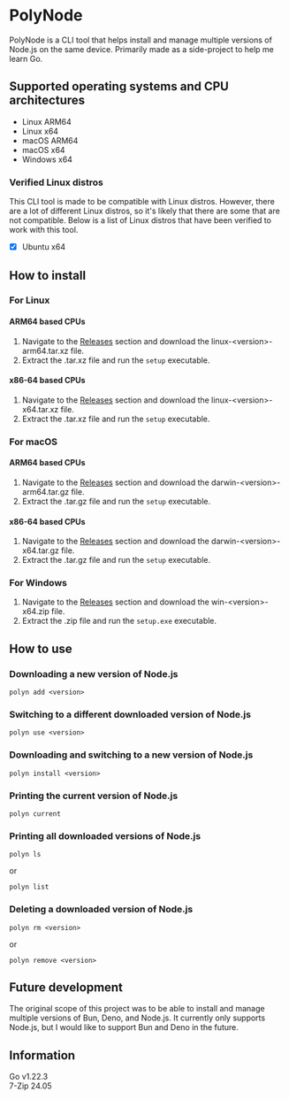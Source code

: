 # PolyNode

PolyNode is a CLI tool that helps install and manage multiple versions of Node.js on the same device. Primarily made as a side-project to help me learn Go.

## Supported operating systems and CPU architectures

- Linux ARM64
- Linux x64
- macOS ARM64
- macOS x64
- Windows x64

### Verified Linux distros

This CLI tool is made to be compatible with Linux distros. However, there are a lot of different Linux distros, so it's likely that there are some that are not compatible. Below is a list of Linux distros that have been verified to work with this tool.

- [x] Ubuntu x64

## How to install

### For Linux

#### ARM64 based CPUs

1. Navigate to the [Releases](https://github.com/sionpixley/PolyNode/releases) section and download the linux-\<version\>-arm64.tar.xz file.
2. Extract the .tar.xz file and run the `setup` executable.

#### x86-64 based CPUs

1. Navigate to the [Releases](https://github.com/sionpixley/PolyNode/releases) section and download the linux-\<version\>-x64.tar.xz file.
2. Extract the .tar.xz file and run the `setup` executable.

### For macOS

#### ARM64 based CPUs

1. Navigate to the [Releases](https://github.com/sionpixley/PolyNode/releases) section and download the darwin-\<version\>-arm64.tar.gz file.
2. Extract the .tar.gz file and run the `setup` executable.

#### x86-64 based CPUs

1. Navigate to the [Releases](https://github.com/sionpixley/PolyNode/releases) section and download the darwin-\<version\>-x64.tar.gz file.
2. Extract the .tar.gz file and run the `setup` executable.

### For Windows

1. Navigate to the [Releases](https://github.com/sionpixley/PolyNode/releases) section and download the win-\<version\>-x64.zip file.
2. Extract the .zip file and run the `setup.exe` executable.

## How to use

### Downloading a new version of Node.js

`polyn add <version>`

### Switching to a different downloaded version of Node.js

`polyn use <version>`

### Downloading and switching to a new version of Node.js

`polyn install <version>`

### Printing the current version of Node.js

`polyn current`

### Printing all downloaded versions of Node.js

`polyn ls`

or 

`polyn list`

### Deleting a downloaded version of Node.js

`polyn rm <version>`

or 

`polyn remove <version>`

## Future development

The original scope of this project was to be able to install and manage multiple versions of Bun, Deno, and Node.js. It currently only supports Node.js, but I would like to support Bun and Deno in the future.

## Information

Go v1.22.3 <br>
7-Zip 24.05
